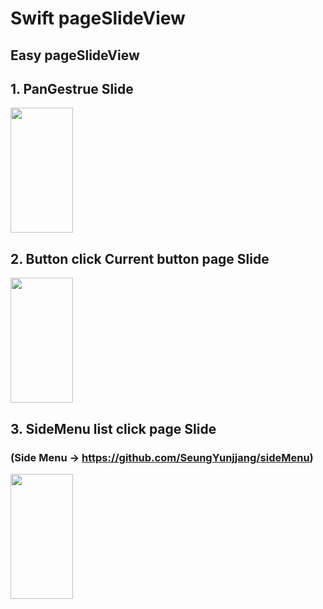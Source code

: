 # Swift pageSlideView
## Easy pageSlideView

## 1. PanGestrue Slide 
<img src="https://user-images.githubusercontent.com/49330255/55843027-0aac3200-5b71-11e9-8259-2585cb1309d1.gif" height="200" width="100">

## 2. Button click Current button page Slide
<img src="https://user-images.githubusercontent.com/49330255/55843027-0aac3200-5b71-11e9-8259-2585cb1309d1.gif" height="200" width="100">


## 3. SideMenu list click page Slide
### (Side Menu -> https://github.com/SeungYunjjang/sideMenu)
<img src="https://user-images.githubusercontent.com/49330255/55843261-54e1e300-5b72-11e9-99f4-296cfa571b3d.gif" height="200" width="100">


